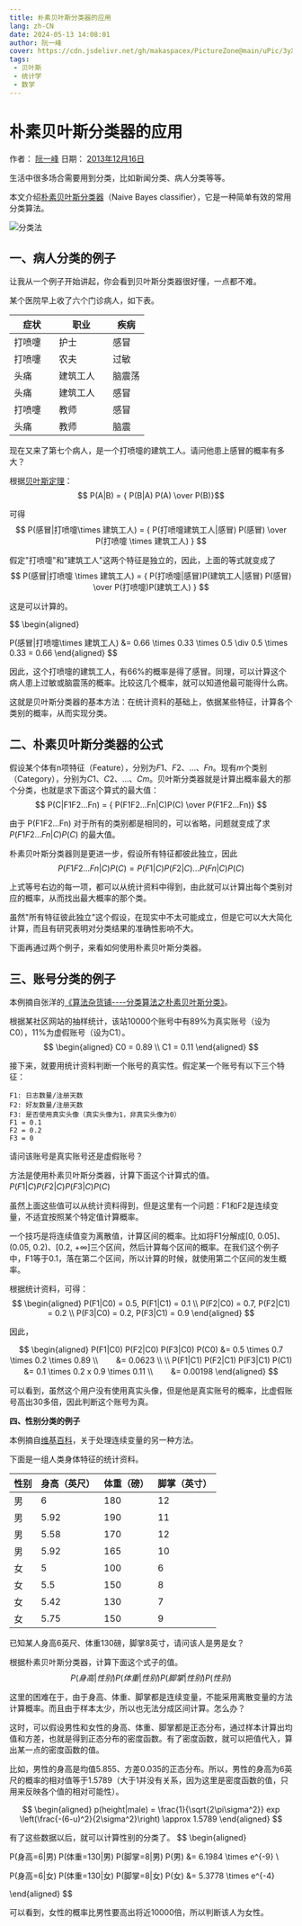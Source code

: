 ```yaml
---
title: 朴素贝叶斯分类器的应用
lang: zh-CN
date: 2024-05-13 14:08:01
author: 阮一峰
cover: https://cdn.jsdelivr.net/gh/makaspacex/PictureZone@main/uPic/3yXTzL.png
tags:
 - 贝叶斯
 - 统计学
 - 数学
---
```


# 朴素贝叶斯分类器的应用

作者： [阮一峰](https://www.ruanyifeng.com/) 
日期： [2013年12月16日](https://www.ruanyifeng.com/blog/2013/12/)

生活中很多场合需要用到分类，比如新闻分类、病人分类等等。

本文介绍[朴素贝叶斯分类器](https://zh.wikipedia.org/wiki/朴素贝叶斯分类器)（Naive Bayes classifier），它是一种简单有效的常用分类算法。

![分类法](https://cdn.jsdelivr.net/gh/makaspacex/PictureZone@main/uPic/3yXTzL.png)

## 一、病人分类的例子

让我从一个例子开始讲起，你会看到贝叶斯分类器很好懂，一点都不难。

某个医院早上收了六个门诊病人，如下表。

|症状　　 |职业　　　|疾病 |
| ------| ------| ------|       
|打喷嚏　|护士　　　|感冒|
|打喷嚏　|农夫　　　|过敏|
|头痛　　|建筑工人　|脑震荡|
|头痛　　|建筑工人　|感冒|
|打喷嚏　|教师　　　|感冒|
|头痛　　|教师　　　|脑震|

现在又来了第七个病人，是一个打喷嚏的建筑工人。请问他患上感冒的概率有多大？

根据[贝叶斯定理](https://www.ruanyifeng.com/blog/2011/08/bayesian_inference_part_one.html)：
$$ P(A|B) = { P(B|A) P(A) \over P(B)}$$

可得
$$
P(感冒|打喷嚏\times 建筑工人) = { P(打喷嚏建筑工人|感冒)  P(感冒) \over P(打喷嚏 \times 建筑工人) }
$$

假定"打喷嚏"和"建筑工人"这两个特征是独立的，因此，上面的等式就变成了
$$
P(感冒|打喷嚏 \times 建筑工人) = { P(打喷嚏|感冒)P(建筑工人|感冒) P(感冒) \over  P(打喷嚏)P(建筑工人) }
$$

这是可以计算的。

$$
\begin{aligned}

P(感冒|打喷嚏\times 建筑工人) &= 0.66 \times 0.33 \times 0.5 \div 0.5 \times 0.33 = 0.66
\end{aligned}
$$


因此，这个打喷嚏的建筑工人，有66%的概率是得了感冒。同理，可以计算这个病人患上过敏或脑震荡的概率。比较这几个概率，就可以知道他最可能得什么病。

这就是贝叶斯分类器的基本方法：在统计资料的基础上，依据某些特征，计算各个类别的概率，从而实现分类。

##  二、朴素贝叶斯分类器的公式

假设某个体有n项特征（Feature），分别为$F1、F2、...、Fn$。现有$m$个类别（Category），分别为$C1、C2、...、Cm$。贝叶斯分类器就是计算出概率最大的那个分类，也就是求下面这个算式的最大值：
$$
P(C|F1F2...Fn) = { P(F1F2...Fn|C)P(C) \over P(F1F2...Fn)}
$$

由于 P(F1F2...Fn) 对于所有的类别都是相同的，可以省略，问题就变成了求 $P(F1F2...Fn|C)P(C)$ 的最大值。

朴素贝叶斯分类器则是更进一步，假设所有特征都彼此独立，因此
$$
P(F1F2...Fn|C)P(C) = P(F1|C)P(F2|C) ... P(Fn|C)P(C)
$$

上式等号右边的每一项，都可以从统计资料中得到，由此就可以计算出每个类别对应的概率，从而找出最大概率的那个类。

虽然"所有特征彼此独立"这个假设，在现实中不太可能成立，但是它可以大大简化计算，而且有研究表明对分类结果的准确性影响不大。

下面再通过两个例子，来看如何使用朴素贝叶斯分类器。

##  三、账号分类的例子

本例摘自张洋的[《算法杂货铺----分类算法之朴素贝叶斯分类》](http://www.cnblogs.com/leoo2sk/archive/2010/09/17/1829190.html)。

根据某社区网站的抽样统计，该站10000个账号中有89%为真实账号（设为C0），11%为虚假账号（设为C1）。
$$
\begin{aligned}
C0 = 0.89 \\
C1 = 0.11
\end{aligned}
$$

接下来，就要用统计资料判断一个账号的真实性。假定某一个账号有以下三个特征：
```
F1: 日志数量/注册天数
F2: 好友数量/注册天数
F3: 是否使用真实头像（真实头像为1，非真实头像为0）
F1 = 0.1
F2 = 0.2
F3 = 0
```

请问该账号是真实账号还是虚假账号？

方法是使用朴素贝叶斯分类器，计算下面这个计算式的值。
$P(F1|C)P(F2|C)P(F3|C)P(C)$　

虽然上面这些值可以从统计资料得到，但是这里有一个问题：F1和F2是连续变量，不适宜按照某个特定值计算概率。

一个技巧是将连续值变为离散值，计算区间的概率。比如将F1分解成[0, 0.05]、(0.05, 0.2)、[0.2, +∞]三个区间，然后计算每个区间的概率。在我们这个例子中，F1等于0.1，落在第二个区间，所以计算的时候，就使用第二个区间的发生概率。

根据统计资料，可得：
$$
\begin{aligned}
P(F1|C0) = 0.5, P(F1|C1) = 0.1 \\
P(F2|C0) = 0.7, P(F2|C1) = 0.2 \\
P(F3|C0) = 0.2, P(F3|C1) = 0.9
\end{aligned}
$$

因此，

$$
\begin{aligned}
P(F1|C0) P(F2|C0) P(F3|C0) P(C0) &= 0.5 \times 0.7 \times 0.2 \times 0.89 \\
　　&= 0.0623
\\
\\
P(F1|C1) P(F2|C1) P(F3|C1) P(C1) &= 0.1 \times 0.2 x 0.9 \times 0.11 \\
　　&= 0.00198
\end{aligned}
$$


可以看到，虽然这个用户没有使用真实头像，但是他是真实账号的概率，比虚假账号高出30多倍，因此判断这个账号为真。

**四、性别分类的例子**

本例摘自[维基百科](https://en.wikipedia.org/wiki/Naive_Bayes#Sex_classification)，关于处理连续变量的另一种方法。

下面是一组人类身体特征的统计资料。

| 性别 | 身高（英尺） | 体重（磅） | 脚掌（英寸） |
|----|--------|-------|--------|
| 男  | 6      | 180   | 12     |
| 男  | 5.92   | 190   | 11     |
| 男  | 5.58   | 170   | 12     |
| 男  | 5.92   | 165   | 10     |
| 女  | 5      | 100   | 6      |
| 女  | 5.5    | 150   | 8      |
| 女  | 5.42   | 130   | 7      |
| 女  | 5.75   | 150   | 9      |


已知某人身高6英尺、体重130磅，脚掌8英寸，请问该人是男是女？

根据朴素贝叶斯分类器，计算下面这个式子的值。
$$ P(身高|性别)P(体重|性别) P(脚掌|性别)P(性别) $$


这里的困难在于，由于身高、体重、脚掌都是连续变量，不能采用离散变量的方法计算概率。而且由于样本太少，所以也无法分成区间计算。怎么办？

这时，可以假设男性和女性的身高、体重、脚掌都是正态分布，通过样本计算出均值和方差，也就是得到正态分布的密度函数。有了密度函数，就可以把值代入，算出某一点的密度函数的值。

比如，男性的身高是均值5.855、方差0.035的正态分布。所以，男性的身高为6英尺的概率的相对值等于1.5789（大于1并没有关系，因为这里是密度函数的值，只用来反映各个值的相对可能性）。

$$
\begin{aligned}
p(height|male) = \frac{1}{\sqrt{2\pi\sigma^2}} exp \left(\frac{-(6-u)^2}{2\sigma^2}\right) \approx 1.5789
\end{aligned}
$$


有了这些数据以后，就可以计算性别的分类了。
$$
\begin{aligned}

P(身高=6|男) P(体重=130|男)  P(脚掌=8|男) P(男) &= 6.1984 \times e^{-9} \\

P(身高=6|女)  P(体重=130|女)  P(脚掌=8|女) P(女) &= 5.3778 \times e^{-4}

\end{aligned}
$$

可以看到，女性的概率比男性要高出将近10000倍，所以判断该人为女性。
